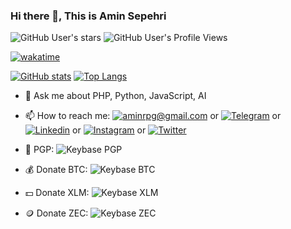 ### Hi there 👋, This is Amin Sepehri

![GitHub User's stars](https://img.shields.io/github/stars/aminrpg?style=social) ![GitHub User's Profile Views](https://komarev.com/ghpvc/?username=aminrpg&style=social)

[![wakatime](https://wakatime.com/badge/user/3378f9fb-b585-418c-a090-27669dc05c29.svg)](https://wakatime.com/@3378f9fb-b585-418c-a090-27669dc05c29)

[![GitHub stats](https://github-readme-stats.vercel.app/api?username=aminrpg&count_private=true&show_icons=true)](https://github.com/aminrpg)
[![Top Langs](https://github-readme-stats.vercel.app/api/top-langs/?username=aminrpg&layout=compact)](https://github.com/aminrpg)

<!-- [![wakatime stats](https://github-readme-stats.vercel.app/api/wakatime?username=AMIN_RPG&range=all_time&layout=compact)](https://github.com/aminrpg)
 -->
- 💬 Ask me about PHP, Python, JavaScript, AI


- 📫 How to reach me: [![aminrpg@gmail.com](https://img.shields.io/badge/-aminrpg%40gmail.com-red?logo=Gmail&logoColor=white)](mailto:aminrpg@gmail.com) or
[![Telegram](https://img.shields.io/badge/-Telegram-blue?logo=telegram)](https://amin_rpg.t.me) or
[![Linkedin](https://img.shields.io/badge/-Amin%20Sepehri-blue?logo=linkedin)](https://www.linkedin.com/in/aminrpg/) or
[![Instagram](https://img.shields.io/badge/-AMIN_RPG-red?logo=instagram&logoColor=white)](https://instagram.com/amin_rpg/) or
[![Twitter](https://img.shields.io/badge/-@AMIN_RPG-blue?logo=twitter&logoColor=white)](https://twitter.com/amin_rpg/)


- 🔐 PGP: ![Keybase PGP](https://img.shields.io/keybase/pgp/aminrpg?color=%23003A70&label=PGP&logo=letsencrypt&style=flat-square)


- 💰 Donate BTC: ![Keybase BTC](https://img.shields.io/keybase/btc/aminrpg?color=orange&label=Bitcoin&logo=bitcoin&style=flat-square)

- 💵 Donate XLM: ![Keybase XLM](https://img.shields.io/keybase/xlm/aminrpg?color=%233e1bdb&label=Stellar&logo=Stellar&style=flat-square)

- 🪙 Donate ZEC: ![Keybase ZEC](https://img.shields.io/keybase/zec/aminrpg?color=yellow&label=ZCash&logo=zcash&style=flat-square)
